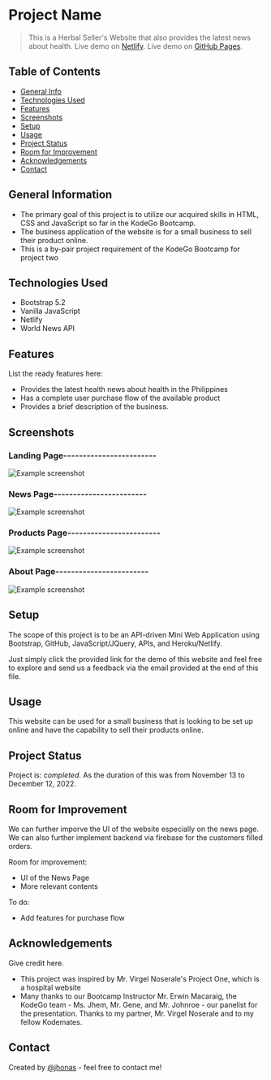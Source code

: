 # Project Name
> This is a Herbal Seller's Website that also provides the latest news about health.
> Live demo on [Netlify](https://vjherbal.netlify.app/). <!-- If you have the project hosted somewhere, include the link here. -->
> Live demo on [GitHub Pages](https://virgelnoserale.github.io/miniproject2/). <!-- If you have the project hosted somewhere, include the link here. -->


## Table of Contents
* [General Info](#general-information)
* [Technologies Used](#technologies-used)
* [Features](#features)
* [Screenshots](#screenshots)
* [Setup](#setup)
* [Usage](#usage)
* [Project Status](#project-status)
* [Room for Improvement](#room-for-improvement)
* [Acknowledgements](#acknowledgements)
* [Contact](#contact)
<!-- * [License](#license) -->


## General Information
- The primary goal of this project is to utilize our acquired skills in HTML, CSS and JavaScript so far in the KodeGo Bootcamp.
- The business application of the website is for a small business to sell their product online.
- This is a by-pair project requirement of the KodeGo Bootcamp for project two
<!-- You don't have to answer all the questions - just the ones relevant to your project. -->


## Technologies Used
- Bootstrap 5.2
- Vanilla JavaScript
- Netlify
- World News API


## Features
List the ready features here:
- Provides the latest health news about health in the Philippines
- Has a complete user purchase flow of the available product
- Provides a brief description of the business.


## Screenshots
### Landing Page------------------------
![Example screenshot](./img/vjherbal-home.png)
### News Page------------------------
![Example screenshot](./img/vjherbal-news.png)
### Products Page------------------------
![Example screenshot](./img/vjherbal-products.png)
### About Page------------------------
![Example screenshot](./img/vjherbal-about.png)
<!-- If you have screenshots you'd like to share, include them here. -->


## Setup
The scope of this project is to be an API-driven Mini Web Application using Bootstrap, GitHub, JavaScript/JQuery, APIs, and Heroku/Netlify.

Just simply click the provided link for the demo of this website and feel free to explore and send us a feedback via the email provided at the end of this file.


## Usage
This website can be used for a small business that is looking to be set up online and have the capability to sell their products online.

<!-- `write-your-code-here` -->


## Project Status
Project is: _completed_. As the duration of this was from November 13 to December 12, 2022.


## Room for Improvement
We can further imporve the UI of the website especially on the news page. We can also further implement backend via firebase for the customers filled orders.

Room for improvement:
- UI of the News Page
- More relevant contents

To do:
- Add features for purchase flow


## Acknowledgements
Give credit here.
- This project was inspired by Mr. Virgel Noserale's Project One, which is a hospital website
- Many thanks to our Bootcamp Instructor Mr. Erwin Macaraig, the KodeGo team - Ms. Jhem, Mr. Gene, and Mr. Johnroe - our panelist for the presentation. Thanks to my partner, Mr. Virgel Noserale and to my fellow Kodemates.


## Contact
Created by [@jhonas](https://linktr.ee/hellojhonas) - feel free to contact me!


<!-- Optional -->
<!-- ## License -->
<!-- This project is open source and available under the [... License](). -->

<!-- You don't have to include all sections - just the one's relevant to your project -->